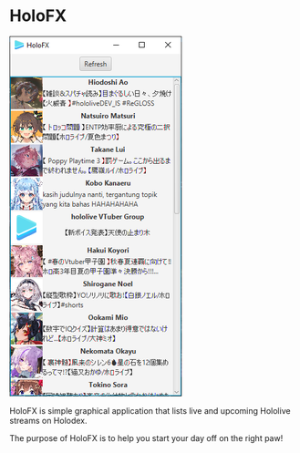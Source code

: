 # HoloFX

![Screenshot of the HoloFX application](screenshot.png)

HoloFX is simple graphical application that lists live and upcoming Hololive streams on Holodex.

The purpose of HoloFX is to help you start your day off on the right paw!